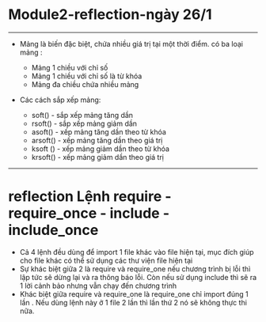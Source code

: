# Module2-reflection-ngày 26/1
***
- Mảng là biến đặc biệt, chứa nhiều giá trị tại một thời điểm. có ba loại mảng : 
  - Mảng 1 chiều với chỉ số
  - Mảng 1 chiều với chỉ số là từ khóa
  - Mảng đa chiều chứa nhiều mảng
  
- Các cách sắp xếp mảng: 
  - soft() - sắp xếp mảng tăng dần
  - rsoft() - sắp xếp mảng giảm dần
  - asoft() - xếp mảng tăng dần theo từ khóa
  - arsoft() - xếp mảng tăng dần theo giá trị
  - ksoft () - xếp mảng giảm dần theo từ khóa
  - krsoft() - xếp mảng giảm dần theo giá trị
***
# reflection Lệnh require - require_once - include - include_once
- Cả 4 lệnh đều dùng để import 1 file khác vào file hiện tại, mục đích giúp cho file khác có thể sử dụng các thư viện file hiện tại
- Sự khác biệt giữa 2 là require và require_one nếu chương trình bị lỗi thì lập tức sẽ dừng lại và ra thông báo lỗi. Còn nếu sử dụng include thì sẽ ra 1 lời cảnh bảo nhưng vẫn chạy đến chương trình
- Khác biệt giữa require và require_one là require_one chỉ import đúng 1 lần . Nếu dùng lệnh này ở 1 file 2 lần thì lần thứ 2 nó sẽ không thực thi nữa.